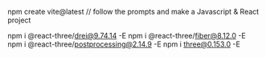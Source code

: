 npm create vite@latest
// follow the prompts and make a Javascript & React project

npm i @react-three/drei@9.74.14 -E
npm i @react-three/fiber@8.12.0 -E
npm i @react-three/postprocessing@2.14.9 -E
npm i three@0.153.0 -E
